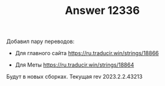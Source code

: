 ﻿---
title: "Answer 12336"
se.owner.user_id: 176217
se.owner.display_name: "αλεχολυτ"
se.owner.link: "https://ru.meta.stackoverflow.com/users/176217/%ce%b1%ce%bb%ce%b5%cf%87%ce%bf%ce%bb%cf%85%cf%84"
se.answer_id: 12336
se.question_id: 12334
se.post_type: answer
se.is_accepted: True
---
<p>Добавил пару переводов:</p>
<ul>
<li><p>Для главного сайта
<a href="https://ru.traducir.win/strings/18866" rel="nofollow noreferrer">https://ru.traducir.win/strings/18866</a></p>
</li>
<li><p>Для Меты
<a href="https://ru.traducir.win/strings/18864" rel="nofollow noreferrer">https://ru.traducir.win/strings/18864</a></p>
</li>
</ul>
<p>Будут в новых сборках. Текущая rev 2023.2.2.43213</p>
